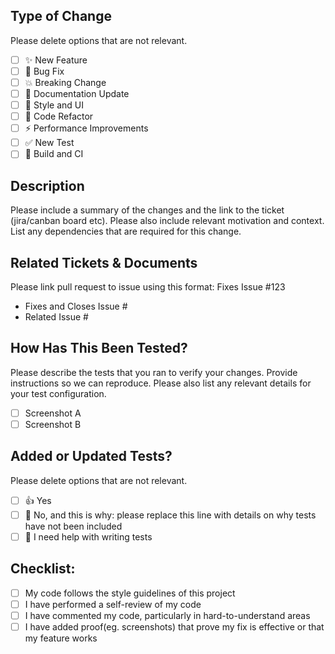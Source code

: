 ## Type of Change

Please delete options that are not relevant.

- [ ] ✨ New Feature
- [ ] 🐛 Bug Fix
- [ ] 💥 Breaking Change
- [ ] 📝 Documentation Update
- [ ] 🎨 Style and UI
- [ ] 🔨 Code Refactor
- [ ] ⚡ Performance Improvements
- [ ] ✅ New Test
- [ ] 👷 Build and CI

## Description

Please include a summary of the changes and the link to the ticket (jira/canban board etc). Please also include relevant motivation and context. List any dependencies that are required for this change.

## Related Tickets & Documents

Please link pull request to issue using this format: Fixes Issue #123

- Fixes and Closes Issue #
- Related Issue #

## How Has This Been Tested?

Please describe the tests that you ran to verify your changes. Provide instructions so we can reproduce. Please also list any relevant details for your test configuration.

- [ ] Screenshot A
- [ ] Screenshot B

## Added or Updated Tests?

Please delete options that are not relevant.

- [ ] 👍 Yes
- [ ] 🙅 No, and this is why: please replace this line with details on why tests have not been included
- [ ] 🙋 I need help with writing tests

## Checklist:

- [ ] My code follows the style guidelines of this project
- [ ] I have performed a self-review of my code
- [ ] I have commented my code, particularly in hard-to-understand areas
- [ ] I have added proof(eg. screenshots) that prove my fix is effective or that my feature works
